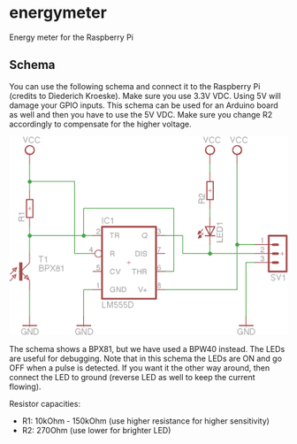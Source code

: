 # energymeter
Energy meter for the Raspberry Pi

## Schema
You can use the following schema and connect it to the Raspberry Pi (credits to Diederich Kroeske). Make sure you
use 3.3V VDC. Using 5V will damage your GPIO inputs. This schema can be used for an Arduino board as well and then
you have to use the 5V VDC. Make sure you change R2 accordingly to compensate for the higher voltage.

![Schema](images/schema.png)

The schema shows a BPX81, but we have used a BPW40 instead. The LEDs are useful for debugging. Note that in this 
schema the LEDs are ON and go OFF when a pulse is detected. If you want it the other way around, then connect the 
LED to ground (reverse LED as well to keep the current flowing).

Resistor capacities:

* R1: 10kOhm - 150kOhm (use higher resistance for higher sensitivity)
* R2: 270Ohm (use lower for brighter LED)